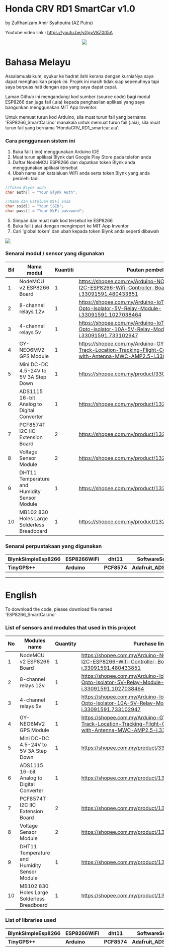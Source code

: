 # Honda CRV RD1 SmartCar v1.0
by Zulfhanizam Amir Syahputra (AZ Putra)

Youtube video link : https://youtu.be/yGgvV8Z005A

<a href="https://youtu.be/yGgvV8Z005A">
<p align="center"> 
<img src="https://yt-embed.herokuapp.com/embed?v=yGgvV8Z005A">
</p>
</a>

# Bahasa Melayu #

Assalamualaikum, syukur ke hadrat ilahi kerana dengan kurniaNya saya dapat menghasilkan projek ini. Projek ini masih tidak siap sepenuhnya tapi saya berpuas hati dengan apa yang saya dapat capai.

Laman Github ini mengandungi kod sumber (source code) bagi modul ESP8266 dan juga fail (.aia) kepada penghasilan aplikasi yang saya bangunkan menggunakan MIT App Inventor.

Untuk memuat turun kod Arduino, sila muat turun fail yang bernama 'ESP8266_SmartCar.ino' manakala untuk memuat turun fail (.aia), sila muat turun fail yang bernama 'HondaCRV_RD1_smartcar.aia'.

### Cara penggunaan sistem ini

1. Buka fail (.ino) menggunakan Arduino IDE
2. Muat turun aplikasi Blynk dari Google Play Store pada telefon anda
3. Daftar NodeMCU ESP8266 dan dapatkan token Blynk anda menggunakan aplikasi tersebut
4. Ubah nama dan katalaluan WiFi anda serta token Blynk yang anda perolehi tadi

```java
//Token Blynk anda
char auth[] = "Your Blynk Auth";

//Nama dan kataluan WiFi anda
char ssid[] = "Your SSID";
char pass[] = "Your WiFi password";
```
5. Simpan dan muat naik kod tersebut ke ESP8266
6. Buka fail (.aia) dengan mengimport ke MIT App Inventor
7. Cari 'global token' dan ubah kepada token Blynk anda seperti dibawah
<img src="https://imgur.com/xWP7rzB.jpg">

### Senarai modul / sensor yang digunakan

Bil | Nama modul | Kuantiti | Pautan pembelian
------------- | ------------- | ------------- | ------------- |
1 | NodeMCU v2 ESP8266 Board | 1 | https://shopee.com.my/Arduino-NODEMCU-Lua-IoT-I2C-ESP8266-Wifi-Controller-Board-ESP-12-V2-i.33091591.480433851
2 | 8-channel relays 12v | 1 | https://shopee.com.my/Arduino-IoT-8-Channel-Way-Opto-Isolator-5V-Relay-Module-i.33091591.1027038464
3 | 4-channel relays 5v | 1 | https://shopee.com.my/Arduino-IoT-4-Channel-Ways-Opto-Isolator-10A-5V-Relay-Module-i.33091591.733102947
4 | GY-NEO6MV2 GPS Module | 1 | https://shopee.com.my/Arduino-GY-NEO6MV2-GPS-Track-Location-Tracking-Flight-Control-GPS-Module-with-Antenna-MWC-AMP2.5-i.33091591.943603180
5 | Mini DC-DC 4.5-24V to 5V 3A Step Down | 1 | https://shopee.com.my/product/33091591/2353226119
6 | ADS1115 16-bit Analog to Digital Converter | 1 | https://shopee.com.my/product/132528683/6917873642
7 | PCF8574T I2C IIC Extension Board | 2 | https://shopee.com.my/product/132528683/5931423335
8 | Voltage Sensor Module | 2 | https://shopee.com.my/product/132528683/2883120650
9 | DHT11 Temperature and Humidity Sensor Module | 1 | https://shopee.com.my/product/132528683/2011544803
10 | MB102 830 Holes Large Solderless Breadboard | 1 | https://shopee.com.my/product/132528683/2006168670

### Senarai perpustakaan yang digunakan

BlynkSimpleEsp8266 | ESP8266WiFi | dht11 | SoftwareSerial
----- | ----- | ----- | ----- |
**TinyGPS++** | **Arduino** | **PCF8574** | **Adafruit_ADS1015**

__________________________________________________________________________________________________________________

# English #

To download the code, please download file named 'ESP8266_SmartCar.ino'

### List of sensors and modules that used in this project

No | Modules name | Quantity | Purchase links
------------- | ------------- | ------------- | ------------- |
1 | NodeMCU v2 ESP8266 Board | 1 | https://shopee.com.my/Arduino-NODEMCU-Lua-IoT-I2C-ESP8266-Wifi-Controller-Board-ESP-12-V2-i.33091591.480433851
2 | 8-channel relays 12v | 1 | https://shopee.com.my/Arduino-IoT-8-Channel-Way-Opto-Isolator-5V-Relay-Module-i.33091591.1027038464
3 | 4-channel relays 5v | 1 | https://shopee.com.my/Arduino-IoT-4-Channel-Ways-Opto-Isolator-10A-5V-Relay-Module-i.33091591.733102947
4 | GY-NEO6MV2 GPS Module | 1 | https://shopee.com.my/Arduino-GY-NEO6MV2-GPS-Track-Location-Tracking-Flight-Control-GPS-Module-with-Antenna-MWC-AMP2.5-i.33091591.943603180
5 | Mini DC-DC 4.5-24V to 5V 3A Step Down | 1 | https://shopee.com.my/product/33091591/2353226119
6 | ADS1115 16-bit Analog to Digital Converter | 1 | https://shopee.com.my/product/132528683/6917873642
7 | PCF8574T I2C IIC Extension Board | 2 | https://shopee.com.my/product/132528683/5931423335
8 | Voltage Sensor Module | 2 | https://shopee.com.my/product/132528683/2883120650
9 | DHT11 Temperature and Humidity Sensor Module | 1 | https://shopee.com.my/product/132528683/2011544803
10 | MB102 830 Holes Large Solderless Breadboard | 1 | https://shopee.com.my/product/132528683/2006168670

### List of libraries used

BlynkSimpleEsp8266 | ESP8266WiFi | dht11 | SoftwareSerial
----- | ----- | ----- | ----- |
**TinyGPS++** | **Arduino** | **PCF8574** | **Adafruit_ADS1015**
